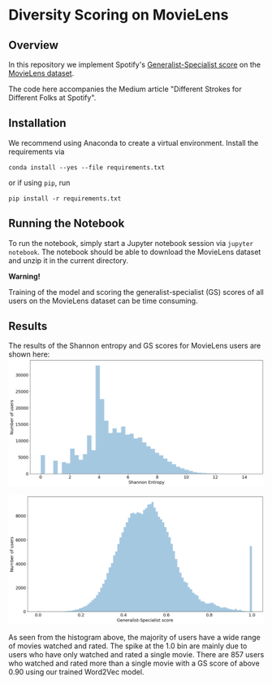 # Diversity Scoring on MovieLens

## Overview

In this repository we implement Spotify's [Generalist-Specialist score](https://dl.acm.org/doi/abs/10.1145/3366423.3380281) 
on the [MovieLens dataset](https://grouplens.org/datasets/movielens/).

The code here accompanies the Medium article "Different Strokes for Different Folks at Spotify".

## Installation

We recommend using Anaconda to create a virtual environment. Install the requirements via
```
conda install --yes --file requirements.txt 
```
or if using `pip`, run
```
pip install -r requirements.txt
```

## Running the Notebook

To run the notebook, simply start a Jupyter notebook session via `jupyter notebook`.
The notebook should be able to download the MovieLens dataset and unzip it in the 
current directory.

**Warning!**

Training of the model and scoring the generalist-specialist (GS) scores of all users 
on the MovieLens dataset can be time consuming.

## Results

The results of the Shannon entropy and GS scores for MovieLens users are shown here:
![](./assets/shannon_entropy_movielens.png)

![](./assets/gs_score_movielens.png)

As seen from the histogram above, the majority of users have a wide range of movies watched
and rated. The spike at the 1.0 bin are mainly due to users who have only watched and rated a single
movie. There are 857 users who watched and rated more than a single movie with a GS score of above 0.90
using our trained Word2Vec model.
